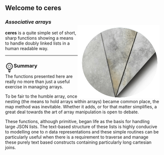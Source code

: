 ## Welcome to ceres

### *Associative arrays*<div id="logo-container"><img id="logo-default" title="No readable content. Just a page logo" class="img-logo" align="right" src="https://github.com/ceresBakalite/ceres-sv/raw/main/images/CSV-02/Logo01.png"></div>

**ceres** is a quite simple set of short, sharp functions showing a means to handle doubly linked lists in a human 
readable way.

***

### Summary<img class="img-pointer" align="left" src="https://github.com/ceresBakalite/ceres-sv/raw/main/images/CSVPeriscope.png">

The functions presented here are really no more than just a useful exercise in managing arrays.

To be fair to the humble array, once nesting (the means to hold arrays within arrays) became common place, the map method was inevitable.  Whether it adds, or for that matter simplifies, a great deal towards the art of array manipulation is open to debate.

These functions, although primitive, began life as the basis for handling large JSON lists. The text-based structure of these lists is highly conducive to modelling one to *n* data representations and these simple routines can be particularly useful when there is a requirement to traverse and manage these purely text based constructs containing particularly long cartesian joins.


<br>

[read more]: https://github.com/jbtule
[@jbtule]: https://gist.github.com/jbtule/4336842
[@ceresbakalite]: https://github.com/ceresbakalite
